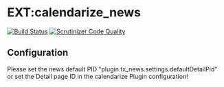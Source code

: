 # EXT:calendarize_news

[![Build Status](https://travis-ci.org/lochmueller/calendarize_news.svg?branch=master)](https://travis-ci.org/lochmueller/calendarize_news)
[![Scrutinizer Code Quality](https://scrutinizer-ci.com/g/lochmueller/calendarize_news/badges/quality-score.png?b=master)](https://scrutinizer-ci.com/g/lochmueller/calendarize_news/?branch=master)


## Configuration

Please set the news default PID "plugin.tx_news.settings.defaultDetailPid" or set the Detail page ID in the calendarize Plugin configuration!
